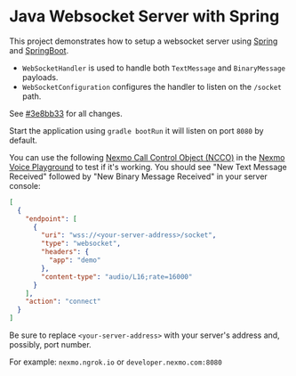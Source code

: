 # Java Websocket Server with Spring

This project demonstrates how to setup a websocket server using [Spring] and [SpringBoot].

- `WebSocketHandler` is used to handle both `TextMessage` and `BinaryMessage` payloads.
- `WebSocketConfiguration` configures the handler to listen on the `/socket` path.

See [#3e8bb33](https://github.com/nexmo-community/websocket-demo-spring/commit/3e8bb33d8136dceab8ef132059d12d00c40b2841) for all changes.

Start the application using `gradle bootRun` it will listen on port `8080` by default.

You can use the following [Nexmo Call Control Object (NCCO)][NCCO] in the [Nexmo Voice Playground] to test if it's working. You should see "New Text Message Received" followed by "New Binary Message Received" in your server console:

```json
[
  {
    "endpoint": [
      {
        "uri": "wss://<your-server-address>/socket",
        "type": "websocket",
        "headers": {
          "app": "demo"
        },
        "content-type": "audio/L16;rate=16000"
      }
    ],
    "action": "connect"
  }
]
```

Be sure to replace `<your-server-address>` with your server's address and, possibly, port number. 

For example: `nexmo.ngrok.io` or `developer.nexmo.com:8080`

[Spring]: https://spring.io
[SpringBoot]: https://spring.io/projects/spring-boot
[Nexmo Voice Playground]: https://dashboard.nexmo.com/voice/playground
[NCCO]: https://developer.nexmo.com/voice/voice-api/ncco-reference